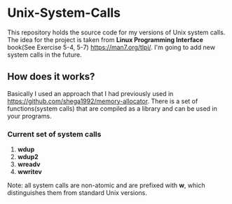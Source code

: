 # Unix-System-Calls
This repository holds the source code for my versions of Unix system calls. The idea for the project is taken from **Linux Programming Interface** book(See Exercise 5-4, 5-7) https://man7.org/tlpi/. I'm going to add new system calls in the future.
## How does it works?
Basically I used an approach that I had previously used in https://github.com/shega1992/memory-allocator. There is a set of functions(system calls) that are compiled as a library and can be used in your programs. 
### Current set of system calls
1) **wdup**
2) **wdup2**
3) **wreadv**
4) **wwritev**

Note: all system calls are non-atomic and are prefixed with **w**, which distinguishes them from standard Unix versions. 
